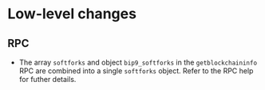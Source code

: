 Low-level changes
=================

RPC
---

- The array `softforks` and object `bip9_softforks` in the `getblockchaininfo`
  RPC are combined into a single `softforks` object. Refer to the RPC help for
  futher details.

